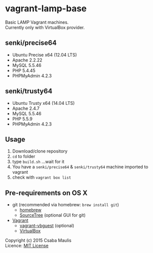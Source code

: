 # vagrant-lamp-base
Basic LAMP Vagrant machines.  
Currently only with VirtualBox provider.

## senki/precise64
- Ubuntu Precise x64 (12.04 LTS)
- Apache 2.2.22 
- MySQL 5.5.46
- PHP  5.4.45
- PHPMyAdmin 4.2.3

## senki/trusty64
- Ubuntu Trusty x64 (14.04 LTS)
- Apache 2.4.7 
- MySQL 5.5.46
- PHP 5.5.9
- PHPMyAdmin 4.2.3

## Usage
1. Download/clone repository
2. `cd` to folder
3. type `build.sh` ...wait for it
4. You have a `senki/precise64` & `senki/trusty64` machine imported to vagrant
5. check with `vagrant box list`

## Pre-requirements on OS X
- git (recommended via homebrew: `brew install git`)
    - [homebrew](http://brew.sh)
    - [SourceTree](https://www.sourcetreeapp.com) (optional GUI for git)
- [Vagrant](https://www.vagrantup.com)
    - [vagrant-vbguest](https://github.com/dotless-de/vagrant-vbguest) (optional)  
    - [VirtualBox](https://www.virtualbox.org)

Copyright (c) 2015 Csaba Maulis  
Licence: [MIT License](LICENSE)
